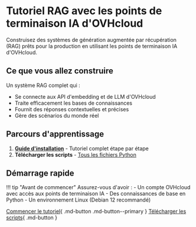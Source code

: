 # Tutoriel RAG avec les points de terminaison IA d'OVHcloud

Construisez des systèmes de génération augmentée par récupération (RAG) prêts pour la production en utilisant les points de terminaison IA d'OVHcloud.

## Ce que vous allez construire

Un système RAG complet qui :
- Se connecte aux API d'embedding et de LLM d'OVHcloud
- Traite efficacement les bases de connaissances
- Fournit des réponses contextuelles et précises
- Gère des scénarios du monde réel

## Parcours d'apprentissage

1. [**Guide d'installation**](/ovhcloud-workbooks/public-cloud/ai-endpoints/rag-tutorial/setup-guide.md) - Tutoriel complet étape par étape
2. **Télécharger les scripts** - [Tous les fichiers Python](/ovhcloud-workbooks/public-cloud/ai-endpoints/rag-tutorial/scripts/)

## Démarrage rapide

!!! tip "Avant de commencer"
    Assurez-vous d'avoir :
    - Un compte OVHcloud avec accès aux points de terminaison IA
    - Des connaissances de base en Python
    - Un environnement Linux (Debian 12 recommandé)

[Commencer le tutoriel](/ovhcloud-workbooks/public-cloud/ai-endpoints/rag-tutorial/setup-guide.md){ .md-button .md-button--primary }
[Télécharger les scripts](/ovhcloud-workbooks/public-cloud/ai-endpoints/rag-tutorial/scripts/){ .md-button }

